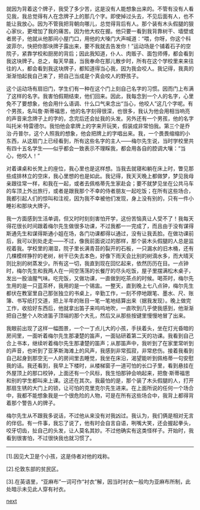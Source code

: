 
就因为背着这个牌子，我受了多少苦，这是没有人能想象出来的。不管有没有人看见我，我总觉得有人在念牌子上的那几个字。即使掉过头去，不见后面有人，也不能让我放心。因为不管我把背朝向哪儿，总觉得背后有人。那个装有木头假腿的狠心家伙，更增加了我的痛苦。因为他大权在握。他只要一看到我背靠树干、墙壁或者房子，他就从他那间小屋门口，用他的大嗓门大声喊道：“喂，你呀，你这个科波菲尔，快把你那块牌子露出来，要不我就去告发你！”运动场是个铺着石子的空院子，紧靠学校和厨房的背后；因此我知道，仆人、肉贩子、面包师傅，都会看到我这块牌子。总之，每天早晨，当我奉命在那儿散步时，所有在这个学校里来来往往的人，都会看到我这块牌子，都知道得当心我，因为我会咬人。我记得，我真的渐渐怕起我自己来了，把自己当成是个真会咬人的野孩子。

这个运动场有扇旧门，学生们有一种在这个门上刻自己名字的习惯。因而门上布满了这样的名字。我害怕假期结束，他们回来。因此，我每念到一个人的名字，心里免不了要想象，他会用什么语调、什么口气来念出“当心，他咬人”这几个字呢。有个男孩，名叫詹·斯蒂福思，他的名字刻得很深，也很多，我认为他会用相当响亮的声音来念牌子上的字的，念完后还会扯我的头发。另外还有一个男孩，他的名字叫托米·特雷德尔。我怕他会拿牌上的字来开玩笑，假装成非常怕我。第三个是乔治·丹普尔，这个人照我的想象，他会把牌上的字唱出来。我，一个畏畏缩缩的小东西，从这扇门上已经看到，所有这些名字的主人——梅尔先生说，当时学校里共有四十五名学生——似乎都会一致表示不理睬我，都会用各自的腔调大嚷：“当心，他咬人！”

对着课桌和长凳上的座位，我心里也是这样想。当我去就寝和躺在床上时，瞥见那些成排林立的空床，我心里想的也是如此。我记得，我天天晚上都做梦，梦见我母亲跟往常一样，和我在一起，或者去佩格蒂先生家赴会；要不就梦见坐在公共马车的车顶上外出旅行，或者是跟我那个不幸的侍者朋友一起吃饭；在所有这些场合，我都引起人们的惊叫和注视，因为我不幸被他们发现，身上没有别的，只有一件小睡衫和那块大牌子。

我一方面感到生活单调，但又时时刻刻害怕开学，这份苦恼真让人受不了！我每天得花很长时间跟着梅尔先生做很多功课，不过我都一一完成了，而且由于没有谋得斯通先生和谋得斯通小姐在场，各门功课都得以通过，没有让我丢脸。在做功课前后，我可以到处走走——不过，像我前面说过的那样，那个装木头假腿的人总是监视着我。学校里的潮湿，院子里长满青苔的裂开的石板，一只漏水的旧木桶，还有几棵模样狰狞的老树，树干已失去本色，好像下雨天会比别的树滴水多，而大晴天则比别的树蒸发少。所有这一切，我直到现在回忆起来，依然历历在目。一点钟时，梅尔先生和我两人在一间空荡荡的长餐厅的尽头吃饭，屋子里摆满松木桌子，发出一股油腥气味。吃完饭，又做功课，一直做到吃茶点的时候。喝茶时，梅尔先生用的是一只蓝茶杯，我用的是一个锡盅。一整天，直到晚上七八点钟，梅尔先生都伏在教室里自己那张独立的书桌上，辛勤工作，一刻不停地跟笔、墨水、尺、账簿、书写纸打交道，把上半年的账目一笔一笔地结算出来（据我发现）。晚上做完工作，收拾好东西后，他就拿出笛子来呜呜地吹，一直吹到几乎使我感到，他渐渐把自己整个人吹进笛子顶端的那个大孔，然后又从那些按键里慢慢地冒了出来。

我眼前出现了这样一幅图景，一个一丁点儿大的小孩，手扶着头，坐在灯光昏暗的房间里，一面听着梅尔先生那凄楚的笛声，一面钻研着第二天的功课。我看到自己合上书本，继续听着梅尔先生那凄楚的笛声；从那笛声中，我听到了在家里常听到的声音，也听到了亚茅斯海滩上的风声，我感到非常孤寂，非常悲伤。接着我看到自己起身到那空无一人的房间里去睡觉，我坐在床沿，渴望能听到佩格蒂一句安慰我的话。我还看到，我早上下楼时，从楼梯窗子一道可怕的长口子里，看到悬挂在外屋顶上的那口校钟，上面还有一个风标，我生怕那钟会响起来，把詹·斯蒂福思和别的学生都叫来上课。这还在其次。我最怕的是，那个装了木头假腿的人，打开那扇生锈的大门上的锁，让可怕的克里克尔先生进来。在上面所说的任何一个场合中，我都不能想象我是一个很危险的人物，可是在所有这些场合中，我背上都得背着那个警告人的牌子。

梅尔先生从不跟我多说话，不过他从来没有对我凶过。我认为，我们俩是相对无言的伴侣。有一件事，我忘了说了，他有时会自言自语，咧嘴大笑，还会握起拳头，咬牙切齿，扯自己的头发，让人莫名其妙。不过他确实有这类怪样子。开始时，我看到很害怕，不过很快我也就习惯了。

* * *

[1].因见大卫是个小孩，这是侍者对他的戏称。

[2].伦敦东部的贫民区。

[3].在英语里，“亚麻布”一词可作“衬衣”解，因当时衬衣一般均为亚麻布所制，此处暗示未见此人穿有衬衣。

[next](page84.md)